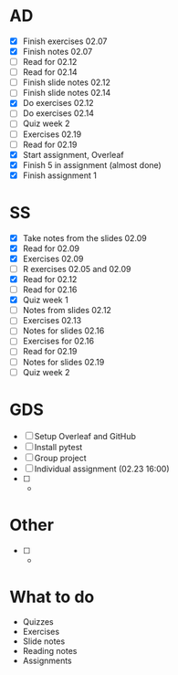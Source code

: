 # AD
- [x] Finish exercises 02.07
- [x] Finish notes 02.07
- [ ] Read for 02.12
- [ ] Read for 02.14
- [ ] Finish slide notes 02.12
- [ ] Finish slide notes 02.14
- [x] Do exercises 02.12
- [ ] Do exercises 02.14
- [ ] Quiz week 2
- [ ] Exercises 02.19
- [ ] Read for 02.19
- [x] Start assignment, Overleaf
- [x] Finish 5 in assignment (almost done)
- [x] Finish assignment 1
# SS
- [x] Take notes from the slides 02.09
- [x] Read for 02.09
- [x] Exercises 02.09
- [ ] R exercises 02.05 and 02.09
- [x] Read for 02.12
- [ ] Read for 02.16
- [x] Quiz week 1
- [ ] Notes from slides 02.12
- [ ] Exercises 02.13
- [ ] Notes for slides 02.16
- [ ] Exercises for 02.16
- [ ] Read for  02.19
- [ ] Notes for slides 02.19
- [ ] Quiz week 2

# GDS
- [ ] Setup Overleaf and GitHub
- [ ] Install pytest
- [ ] Group project
- [ ] Individual assignment (02.23 16:00)
- [ ] -

# Other
- [ ] -



# What to do 
- Quizzes
- Exercises
- Slide notes
- Reading notes
- Assignments